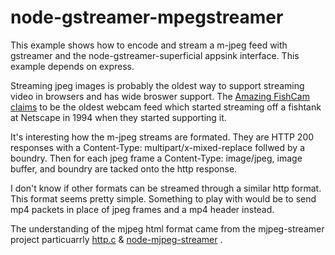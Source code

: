 # node-gstreamer-mpegstreamer

This example shows how to encode and stream a m-jpeg feed with gstreamer and the node-gstreamer-superficial appsink interface. This example depends on express. 

Streaming jpeg images is probably the oldest way to support streaming video in browsers and has wide broswer support. The [Amazing FishCam claims](http://www.fishcam.com/) to be the oldest webcam feed which started streaming off a fishtank at Netscape in 1994 when they started supporting it. 

It's interesting how the m-jpeg streams are formated. They are HTTP 200 responses with a Content-Type: multipart/x-mixed-replace follwed by a boundry. Then for each jpeg frame a Content-Type: image/jpeg, image buffer, and boundry are tacked onto the http response. 

I don't know if other formats can be streamed through a similar http format. This format seems pretty simple. Something to play with would be to send mp4 packets in place of jpeg frames and a mp4 header instead.

The understanding of the mjpeg html format came from the mjpeg-streamer project particuarrly [http.c](https://github.com/jacksonliam/mjpg-streamer/blob/master/mjpg-streamer-experimental/plugins/output_http/httpd.c) & [node-mjpeg-streamer](https://github.com/kiran-geon/node-mjpeg-streamer/blob/master/mjpeg-streamer.js) . 

